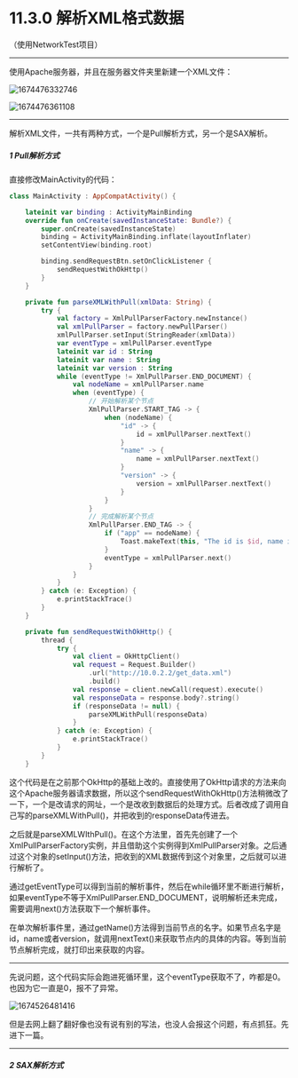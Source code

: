 # 11.3.0 解析XML格式数据

（使用NetworkTest项目）

---

使用Apache服务器，并且在服务器文件夹里新建一个XML文件：

![1674476332746](image/11.3.0解析XML格式数据/1674476332746.png)

![1674476361108](image/11.3.0解析XML格式数据/1674476361108.png)

---

解析XML文件，一共有两种方式，一个是Pull解析方式，另一个是SAX解析。

##### 1 Pull解析方式

直接修改MainActivity的代码：

```kotlin
class MainActivity : AppCompatActivity() {

    lateinit var binding : ActivityMainBinding
    override fun onCreate(savedInstanceState: Bundle?) {
        super.onCreate(savedInstanceState)
        binding = ActivityMainBinding.inflate(layoutInflater)
        setContentView(binding.root)

        binding.sendRequestBtn.setOnClickListener {
            sendRequestWithOkHttp()
        }
    }

    private fun parseXMLWithPull(xmlData: String) {
        try {
            val factory = XmlPullParserFactory.newInstance()
            val xmlPullParser = factory.newPullParser()
            xmlPullParser.setInput(StringReader(xmlData))
            var eventType = xmlPullParser.eventType
            lateinit var id : String
            lateinit var name : String
            lateinit var version : String
            while (eventType != XmlPullParser.END_DOCUMENT) {
                val nodeName = xmlPullParser.name
                when (eventType) {
                    // 开始解析某个节点
                    XmlPullParser.START_TAG -> {
                        when (nodeName) {
                            "id" -> {
                                id = xmlPullParser.nextText()
                            }
                            "name" -> {
                                name = xmlPullParser.nextText()
                            }
                            "version" -> {
                                version = xmlPullParser.nextText()
                            }
                        }
                    }
                    // 完成解析某个节点
                    XmlPullParser.END_TAG -> {
                        if ("app" == nodeName) {
                            Toast.makeText(this, "The id is $id, name is $name, version is $version", Toast.LENGTH_SHORT).show()
                        }
                        eventType = xmlPullParser.next()
                    }
                }
            }
        } catch (e: Exception) {
            e.printStackTrace()
        }
    }

    private fun sendRequestWithOkHttp() {
        thread {
            try {
                val client = OkHttpClient()
                val request = Request.Builder()
                    .url("http://10.0.2.2/get_data.xml")
                    .build()
                val response = client.newCall(request).execute()
                val responseData = response.body?.string()
                if (responseData != null) {
                    parseXMLWithPull(responseData)
                }
            } catch (e: Exception) {
                e.printStackTrace()
            }
        }
    }
```

这个代码是在之前那个OkHttp的基础上改的。直接使用了OkHttp请求的方法来向这个Apache服务器请求数据，所以这个sendRequestWithOkHttp()方法稍微改了一下，一个是改请求的网址，一个是改收到数据后的处理方式。后者改成了调用自己写的parseXMLWithPull()，并把收到的responseData传进去。

之后就是parseXMLWIthPull()。在这个方法里，首先先创建了一个XmlPullParserFactory实例，并且借助这个实例得到XmlPullParser对象。之后通过这个对象的setInput()方法，把收到的XML数据传到这个对象里，之后就可以进行解析了。

通过getEventType可以得到当前的解析事件，然后在while循环里不断进行解析，如果eventType不等于XmlPullParser.END_DOCUMENT，说明解析还未完成，需要调用next()方法获取下一个解析事件。

在单次解析事件里，通过getName()方法得到当前节点的名字。如果节点名字是id，name或者version，就调用nextText()来获取节点内的具体的内容。等到当前节点解析完成，就打印出来获取的内容。

---

先说问题，这个代码实际会跑进死循环里，这个eventType获取不了，咋都是0。也因为它一直是0，报不了异常。

![1674526481416](image/11.3.0解析XML格式数据/1674526481416.png)

但是去网上翻了翻好像也没有说有别的写法，也没人会报这个问题，有点抓狂。先进下一篇。

---

##### 2 SAX解析方式
